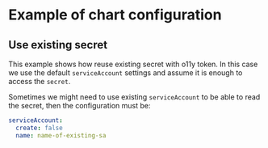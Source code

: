 # Example of chart configuration

## Use existing secret

This example shows how reuse existing secret with o11y token. In this case we use the default
`serviceAccount` settings and assume it is enough to access the `secret`.

Sometimes we might need to use existing `serviceAccount` to be able to read the secret, then
the configuration must be:

```yaml
serviceAccount:
  create: false
  name: name-of-existing-sa
```
